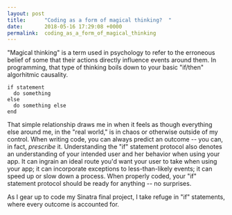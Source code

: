 ```yaml
---
layout: post
title:      "Coding as a form of magical thinking?  "
date:       2018-05-16 17:29:08 +0000
permalink:  coding_as_a_form_of_magical_thinking
---
```



"Magical thinking" is a term used in psychology to refer to the erroneous belief of some that their actions directly influence events around them. In programming, that type of thinking boils down to your basic "if/then" algorhitmic causality. 

```
if statement
  do something
else
  do something else
end
```

That simple relationship draws me in when it feels as though everything else around me, in the "real world," is in chaos or otherwise outside of my control. When writing code, you can always predict an outcome -- you can, in fact, *prescribe* it. Understanding the "if" statement protocol also denotes an understanding of your intended user and her behavior when using your app. It can ingrain an ideal route you'd want your user to take when using your app; it can incorporate exceptions to less-than-likely events; it can speed up or slow down a process. When properly coded, your "if" statement protocol should be ready for anything -- no surprises.

As I gear up to code my Sinatra final project, I take refuge in "if" statements, where every outcome is accounted for. 


